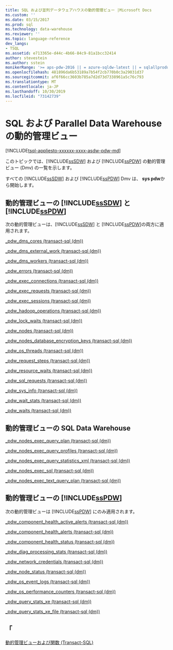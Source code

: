```yaml
---
title: SQL および並列データウェアハウスの動的管理ビュー |Microsoft Docs
ms.custom: ''
ms.date: 03/15/2017
ms.prod: sql
ms.technology: data-warehouse
ms.reviewer: ''
ms.topic: language-reference
dev_langs:
- TSQL
ms.assetid: e713365e-d44c-4b66-84c9-81a1bcc32414
author: stevestein
ms.author: sstein
monikerRange: '>= aps-pdw-2016 || = azure-sqldw-latest || = sqlallproducts-allversions'
ms.openlocfilehash: 481896da6b53189a7b54f2cb770b0c3a29031d37
ms.sourcegitcommit: af6f66cc3603b785a7d2d73d7338961a5c76c793
ms.translationtype: MT
ms.contentlocale: ja-JP
ms.lasthandoff: 10/30/2019
ms.locfileid: "73142739"
---
```

# <a name="sql-and-parallel-data-warehouse-dynamic-management-views"></a>SQL および Parallel Data Warehouse の動的管理ビュー
[!INCLUDE[tsql-appliesto-xxxxxx-xxxx-asdw-pdw-md](../../includes/tsql-appliesto-xxxxxx-xxxx-asdw-pdw-md.md)]

このトピックでは、[!INCLUDE[ssSDW](../../includes/sssdw-md.md)] および [!INCLUDE[ssPDW](../../includes/sspdw-md.md)] の動的管理ビュー (Dmv) の一覧を示します。  
  
 すべての [!INCLUDE[ssSDW](../../includes/sssdw-md.md)] および [!INCLUDE[ssPDW](../../includes/sspdw-md.md)] Dmv は、 **sys pdw**から開始します。  
  
## <a name="includesssdwincludessssdw-mdmd-and-includesspdwincludessspdw-mdmd-dynamic-management-views"></a>動的管理ビューの [!INCLUDE[ssSDW](../../includes/sssdw-md.md)] と [!INCLUDE[ssPDW](../../includes/sspdw-md.md)]  
 次の動的管理ビューは、[!INCLUDE[ssSDW](../../includes/sssdw-md.md)] と [!INCLUDE[ssPDW](../../includes/sspdw-md.md)]の両方に適用されます。  
  
 [_pdw_dms_cores &#40;transact-sql (dm)&#41;](../../relational-databases/system-dynamic-management-views/sys-dm-pdw-dms-cores-transact-sql.md)  
  
 [_pdw_dms_external_work &#40;transact-sql (dm)&#41;](../../relational-databases/system-dynamic-management-views/sys-dm-pdw-dms-external-work-transact-sql.md)  
  
 [_pdw_dms_workers &#40;transact-sql (dm)&#41;](../../relational-databases/system-dynamic-management-views/sys-dm-pdw-dms-workers-transact-sql.md)  
  
 [_pdw_errors &#40;transact-sql (dm)&#41;](../../relational-databases/system-dynamic-management-views/sys-dm-pdw-errors-transact-sql.md)  
  
 [_pdw_exec_connections &#40;transact-sql (dm)&#41;](../../relational-databases/system-dynamic-management-views/sys-dm-pdw-exec-connections-transact-sql.md)  
  
 [_pdw_exec_requests &#40;transact-sql (dm)&#41;](../../relational-databases/system-dynamic-management-views/sys-dm-pdw-exec-requests-transact-sql.md)  
  
 [_pdw_exec_sessions &#40;transact-sql (dm)&#41;](../../relational-databases/system-dynamic-management-views/sys-dm-pdw-exec-sessions-transact-sql.md)  
  
 [_pdw_hadoop_operations &#40;transact-sql (dm)&#41;](../../relational-databases/system-dynamic-management-views/sys-dm-pdw-hadoop-operations-transact-sql.md)  
  
 [_pdw_lock_waits &#40;transact-sql (dm)&#41;](../../relational-databases/system-dynamic-management-views/sys-dm-pdw-lock-waits-transact-sql.md)  
  
 [_pdw_nodes &#40;transact-sql (dm)&#41;](../../relational-databases/system-dynamic-management-views/sys-dm-pdw-nodes-transact-sql.md)  
  
 [_pdw_nodes_database_encryption_keys &#40;transact-sql (dm)&#41;](../../relational-databases/system-dynamic-management-views/sys-dm-pdw-nodes-database-encryption-keys-transact-sql.md)  
  
 [_pdw_os_threads &#40;transact-sql (dm)&#41;](../../relational-databases/system-dynamic-management-views/sys-dm-pdw-os-threads-transact-sql.md)  
  
 [_pdw_request_steps &#40;transact-sql (dm)&#41;](../../relational-databases/system-dynamic-management-views/sys-dm-pdw-request-steps-transact-sql.md)  
  
 [_pdw_resource_waits &#40;transact-sql (dm)&#41;](../../relational-databases/system-dynamic-management-views/sys-dm-pdw-resource-waits-transact-sql.md)  
  
 [_pdw_sql_requests &#40;transact-sql (dm)&#41;](../../relational-databases/system-dynamic-management-views/sys-dm-pdw-sql-requests-transact-sql.md)  
  
 [_pdw_sys_info &#40;transact-sql (dm)&#41;](../../relational-databases/system-dynamic-management-views/sys-dm-pdw-sys-info-transact-sql.md)  
  
 [_pdw_wait_stats &#40;transact-sql (dm)&#41;](../../relational-databases/system-dynamic-management-views/sys-dm-pdw-wait-stats-transact-sql.md)  
  
 [_pdw_waits &#40;transact-sql (dm)&#41;](../../relational-databases/system-dynamic-management-views/sys-dm-pdw-waits-transact-sql.md)  

## <a name="sql-data-warehouse-dynamic-management-views"></a>動的管理ビューの SQL Data Warehouse
[_pdw_nodes_exec_query_plan &#40;transact-sql (dm)&#41;](../../relational-databases/system-dynamic-management-views/sys-dm-pdw-nodes-exec-query-plan-transact-sql.md)  

[_pdw_nodes_exec_query_profiles &#40;transact-sql (dm)&#41;](../../relational-databases/system-dynamic-management-views/sys-dm-pdw-nodes-exec-query-profiles-transact-sql.md)  

[_pdw_nodes_exec_query_statistics_xml &#40;transact-sql (dm)&#41;](../../relational-databases/system-dynamic-management-views/sys-dm-pdw-nodes-exec-query-statistics-xml-transact-sql.md)  

[_pdw_nodes_exec_sql &#40;transact-sql (dm)&#41;](../../relational-databases/system-dynamic-management-views/sys-dm-pdw-nodes-exec-sql-text-transact-sql.md)  

[_pdw_nodes_exec_text_query_plan &#40;transact-sql (dm)&#41;](../../relational-databases/system-dynamic-management-views/sys-dm-pdw-nodes-exec-text-query-plan-transact-sql.md)  


## <a name="includesspdwincludessspdw-mdmd-dynamic-management-views"></a>動的管理ビューの [!INCLUDE[ssPDW](../../includes/sspdw-md.md)]  
 次の動的管理ビューは [!INCLUDE[ssPDW](../../includes/sspdw-md.md)] にのみ適用されます。  
  
 [_pdw_component_health_active_alerts &#40;transact-sql (dm)&#41;](../../relational-databases/system-dynamic-management-views/sys-dm-pdw-component-health-active-alerts-transact-sql.md)  
  
 [_pdw_component_health_alerts &#40;transact-sql (dm)&#41;](../../relational-databases/system-dynamic-management-views/sys-dm-pdw-component-health-alerts-transact-sql.md)  
  
 [_pdw_component_health_status &#40;transact-sql (dm)&#41;](../../relational-databases/system-dynamic-management-views/sys-dm-pdw-component-health-status-transact-sql.md)  
  
 [_pdw_diag_processing_stats &#40;transact-sql (dm)&#41;](../../relational-databases/system-dynamic-management-views/sys-dm-pdw-diag-processing-stats-transact-sql.md)  
  
 [_pdw_network_credentials &#40;transact-sql (dm)&#41;](../../relational-databases/system-dynamic-management-views/sys-dm-pdw-network-credentials-transact-sql.md)  
  
 [_pdw_node_status &#40;transact-sql (dm)&#41;](../../relational-databases/system-dynamic-management-views/sys-dm-pdw-node-status-transact-sql.md)  
  
 [_pdw_os_event_logs &#40;transact-sql (dm)&#41;](../../relational-databases/system-dynamic-management-views/sys-dm-pdw-os-event-logs-transact-sql.md)  
  
 [_pdw_os_performance_counters &#40;transact-sql (dm)&#41;](../../relational-databases/system-dynamic-management-views/sys-dm-pdw-os-performance-counters-transact-sql.md)  
  
 [_pdw_query_stats_xe &#40;transact-sql (dm)&#41;](../../relational-databases/system-dynamic-management-views/sys-dm-pdw-query-stats-xe-transact-sql.md)  
  
 [_pdw_query_stats_xe_file &#40;transact-sql (dm)&#41;](../../relational-databases/system-dynamic-management-views/sys-dm-pdw-query-stats-xe-file-transact-sql.md)  
  
## <a name="see-also"></a>「  
 [動的管理ビューおよび関数 &#40;Transact-SQL&#41;](~/relational-databases/system-dynamic-management-views/system-dynamic-management-views.md)  
  
  
